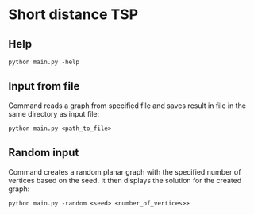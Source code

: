 # Short distance TSP

## Help
```
python main.py -help
```

## Input from file
Command reads a graph from specified file and saves result in file in the same directory as input file:
```
python main.py <path_to_file>
```

## Random input
Command creates a random planar graph with the specified number of vertices based on the seed. It then displays the solution for the created graph:
```
python main.py -random <seed> <number_of_vertices>>
```

